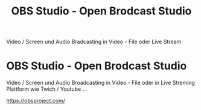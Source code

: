 ﻿---
layout: post
title: OBS Studio - Open Brodcast Studio 
---

Video / Screen und Audio Bradcasting in Video - File oder Live Stream 

# OBS Studio - Open Brodcast Studio 

Video / Screen und Audio Broadcasting in Video - File oder in Live Streming Plattform wie Twich / Youtube ...

https://obsproject.com/ 


